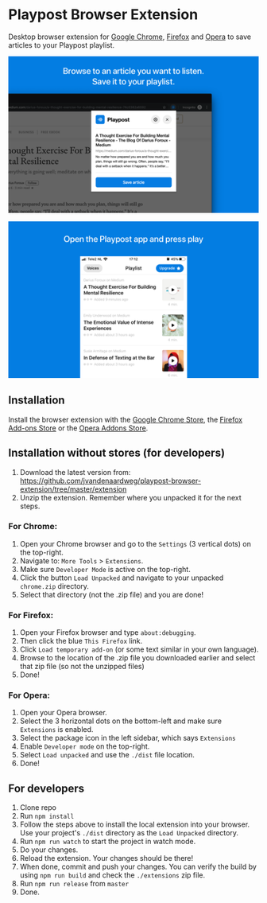 # Playpost Browser Extension
Desktop browser extension for [Google Chrome](https://chrome.google.com/webstore/save-to-playpost/ifnpinjadbboilclldkikcggajgpcdgm), [Firefox](https://addons.mozilla.org/en-US/firefox/addon/playpost/) and [Opera](https://addons.opera.com/nl/extensions/details/save-to-playpost/) to save articles to your Playpost playlist.

![Playpost Extension Preview](https://github.com/jvandenaardweg/playpost-browser-extension/blob/master/screenshots/store/1-save.png?raw=true)

![Playpost Extension Preview App](https://github.com/jvandenaardweg/playpost-browser-extension/blob/master/screenshots/store/2-play.png?raw=true)

## Installation
Install the browser extension with the [Google Chrome Store](https://chrome.google.com/webstore/save-to-playpost/ifnpinjadbboilclldkikcggajgpcdgm), the [Firefox Add-ons Store](https://addons.mozilla.org/en-US/firefox/addon/playpost/) or the [Opera Addons Store](https://addons.opera.com/nl/extensions/details/save-to-playpost/).

## Installation without stores (for developers)
1. Download the latest version from: https://github.com/jvandenaardweg/playpost-browser-extension/tree/master/extension
2. Unzip the extension. Remember where you unpacked it for the next steps.

### For Chrome:
1. Open your Chrome browser and go to the `Settings` (3 vertical dots) on the top-right.
2. Navigate to: `More Tools` > `Extensions`.
3. Make sure `Developer Mode` is active on the top-right.
4. Click the button `Load Unpacked` and navigate to your unpacked `chrome.zip` directory.
5. Select that directory (not the .zip file) and you are done!

### For Firefox:
1. Open your Firefox browser and type `about:debugging`.
2. Then click the blue `This Firefox` link.
3. Click `Load temporary add-on` (or some text similar in your own language).
4. Browse to the location of the .zip file you downloaded earlier and select that zip file (so not the unzipped files)
5. Done!

### For Opera:
1. Open your Opera browser.
2. Select the 3 horizontal dots on the bottom-left and make sure `Extensions` is enabled.
3. Select the package icon in the left sidebar, which says `Extensions`
4. Enable `Developer mode` on the top-right.
5. Select `Load unpacked` and use the `./dist` file location.
6. Done!

## For developers
1. Clone repo
2. Run `npm install`
3. Follow the steps above to install the local extension into your browser. Use your project's `./dist` directory as the `Load Unpacked` directory.
4. Run `npm run watch` to start the project in watch mode.
5. Do your changes.
6. Reload the extension. Your changes should be there!
7. When done, commit and push your changes. You can verify the build by using `npm run build` and check the `./extensions` zip file.
8. Run `npm run release` from `master`
9. Done.
